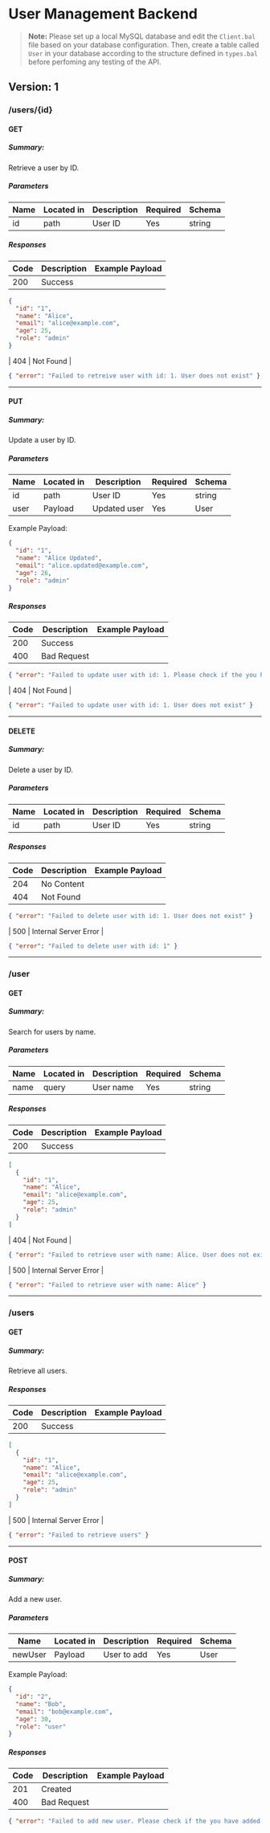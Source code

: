 # User Management Backend

> **Note:** Please set up a local MySQL database and edit the `Client.bal` file based on your database configuration. Then, create a table called `User` in your database according to the structure defined in `types.bal` before perfoming any testing of the API.

## Version: 1

### /users/{id}

#### GET

##### Summary:
Retrieve a user by ID.

##### Parameters

| Name | Located in | Description | Required | Schema |
|------|------------|-------------|----------|--------|
| id   | path       | User ID     | Yes      | string |

##### Responses

| Code | Description | Example Payload |
|------|-------------|----------------|
| 200  | Success     | 
```json
{
  "id": "1",
  "name": "Alice",
  "email": "alice@example.com",
  "age": 25,
  "role": "admin"
}
```
| 404  | Not Found   | 
```json
{ "error": "Failed to retreive user with id: 1. User does not exist" }
```

---

#### PUT

##### Summary:
Update a user by ID.

##### Parameters

| Name | Located in | Description      | Required | Schema |
|------|------------|------------------|----------|--------|
| id   | path       | User ID          | Yes      | string |
| user | Payload    | Updated user     | Yes      | User   |

Example Payload:
```json
{
  "id": "1",
  "name": "Alice Updated",
  "email": "alice.updated@example.com",
  "age": 26,
  "role": "admin"
}
```

##### Responses

| Code | Description | Example Payload |
|------|-------------|----------------|
| 200  | Success     |                |
| 400  | Bad Request | 
```json
{ "error": "Failed to update user with id: 1. Please check if the you have added the user info in a correct format" }
```
| 404  | Not Found   | 
```json
{ "error": "Failed to update user with id: 1. User does not exist" }
```

---

#### DELETE

##### Summary:
Delete a user by ID.

##### Parameters

| Name | Located in | Description | Required | Schema |
|------|------------|-------------|----------|--------|
| id   | path       | User ID     | Yes      | string |

##### Responses

| Code | Description | Example Payload |
|------|-------------|----------------|
| 204  | No Content  |                |
| 404  | Not Found   | 
```json
{ "error": "Failed to delete user with id: 1. User does not exist" }
```
| 500  | Internal Server Error | 
```json
{ "error": "Failed to delete user with id: 1" }
```

---

### /user

#### GET

##### Summary:
Search for users by name.

##### Parameters

| Name | Located in | Description   | Required | Schema |
|------|------------|---------------|----------|--------|
| name | query      | User name     | Yes      | string |

##### Responses

| Code | Description | Example Payload |
|------|-------------|----------------|
| 200  | Success     | 
```json
[
  {
    "id": "1",
    "name": "Alice",
    "email": "alice@example.com",
    "age": 25,
    "role": "admin"
  }
]
```
| 404  | Not Found   | 
```json
{ "error": "Failed to retrieve user with name: Alice. User does not exist" }
```
| 500  | Internal Server Error | 
```json
{ "error": "Failed to retrieve user with name: Alice" }
```

---

### /users

#### GET

##### Summary:
Retrieve all users.

##### Responses

| Code | Description | Example Payload |
|------|-------------|----------------|
| 200  | Success     | 
```json
[
  {
    "id": "1",
    "name": "Alice",
    "email": "alice@example.com",
    "age": 25,
    "role": "admin"
  }
]
```
| 500  | Internal Server Error | 
```json
{ "error": "Failed to retrieve users" }
```

---

#### POST

##### Summary:
Add a new user.

##### Parameters

| Name    | Located in | Description      | Required | Schema |
|---------|------------|------------------|----------|--------|
| newUser | Payload    | User to add      | Yes      | User   |

Example Payload:
```json
{
  "id": "2",
  "name": "Bob",
  "email": "bob@example.com",
  "age": 30,
  "role": "user"
}
```

##### Responses

| Code | Description | Example Payload |
|------|-------------|----------------|
| 201  | Created     |                |
| 400  | Bad Request | 
```json
{ "error": "Failed to add new user. Please check if the you have added the user info in a correct format" }
```
